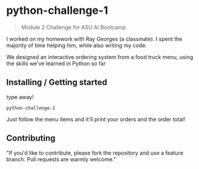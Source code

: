 # python-challenge-1
> Module 2 Challenge for ASU AI Bootcamp

I worked on my homework with Ray Georges (a classmate). I spent the majority of time helping him, while also writing my code.

We designed an interactive ordering system from a food truck menu, using the skills we've learned in Python so far

## Installing / Getting started

type away!

```shell
python-challenge-1
```

Just follow the menu items and it'll print your orders and the order total!


## Contributing

"If you'd like to contribute, please fork the repository and use a feature
branch. Pull requests are warmly welcome."

